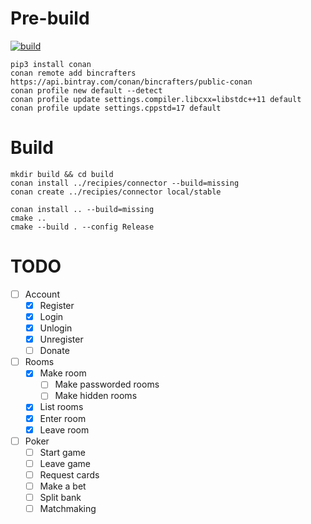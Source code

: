 # Pre-build

[![build](https://github.com/0xBYTESHIFT/poker/actions/workflows/docker-build.yml/badge.svg)](https://github.com/0xBYTESHIFT/poker/actions/workflows/docker-build.yml)

```
pip3 install conan
conan remote add bincrafters https://api.bintray.com/conan/bincrafters/public-conan
conan profile new default --detect
conan profile update settings.compiler.libcxx=libstdc++11 default
conan profile update settings.cppstd=17 default
```

# Build
```
mkdir build && cd build
conan install ../recipies/connector --build=missing
conan create ../recipies/connector local/stable

conan install .. --build=missing
cmake .. 
cmake --build . --config Release
```

# TODO

- [ ] Account
    - [x] Register
    - [x] Login
    - [x] Unlogin
    - [x] Unregister
    - [ ] Donate
- [ ] Rooms
    - [x] Make room
        - [ ] Make passworded rooms
        - [ ] Make hidden rooms
    - [x] List rooms
    - [x] Enter room
    - [x] Leave room
- [ ] Poker
    - [ ] Start game
    - [ ] Leave game
    - [ ] Request cards
    - [ ] Make a bet
    - [ ] Split bank
    - [ ] Matchmaking
